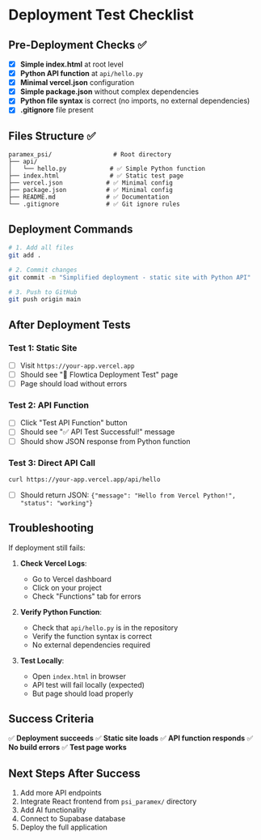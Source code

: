 # Deployment Test Checklist

## Pre-Deployment Checks ✅

- [x] **Simple index.html** at root level
- [x] **Python API function** at `api/hello.py`
- [x] **Minimal vercel.json** configuration
- [x] **Simple package.json** without complex dependencies
- [x] **Python file syntax** is correct (no imports, no external dependencies)
- [x] **.gitignore** file present

## Files Structure ✅

```
paramex_psi/                 # Root directory
├── api/
│   └── hello.py            # ✅ Simple Python function
├── index.html              # ✅ Static test page
├── vercel.json            # ✅ Minimal config
├── package.json           # ✅ Minimal config
├── README.md              # ✅ Documentation
└── .gitignore             # ✅ Git ignore rules
```

## Deployment Commands

```bash
# 1. Add all files
git add .

# 2. Commit changes
git commit -m "Simplified deployment - static site with Python API"

# 3. Push to GitHub
git push origin main
```

## After Deployment Tests

### Test 1: Static Site
- [ ] Visit `https://your-app.vercel.app`
- [ ] Should see "🚀 Flowtica Deployment Test" page
- [ ] Page should load without errors

### Test 2: API Function
- [ ] Click "Test API Function" button
- [ ] Should see "✅ API Test Successful!" message
- [ ] Should show JSON response from Python function

### Test 3: Direct API Call
```bash
curl https://your-app.vercel.app/api/hello
```
- [ ] Should return JSON: `{"message": "Hello from Vercel Python!", "status": "working"}`

## Troubleshooting

If deployment still fails:

1. **Check Vercel Logs**:
   - Go to Vercel dashboard
   - Click on your project
   - Check "Functions" tab for errors

2. **Verify Python Function**:
   - Check that `api/hello.py` is in the repository
   - Verify the function syntax is correct
   - No external dependencies required

3. **Test Locally**:
   - Open `index.html` in browser
   - API test will fail locally (expected)
   - But page should load properly

## Success Criteria

✅ **Deployment succeeds**
✅ **Static site loads**
✅ **API function responds**
✅ **No build errors**
✅ **Test page works**

## Next Steps After Success

1. Add more API endpoints
2. Integrate React frontend from `psi_paramex/` directory
3. Add AI functionality
4. Connect to Supabase database
5. Deploy the full application 